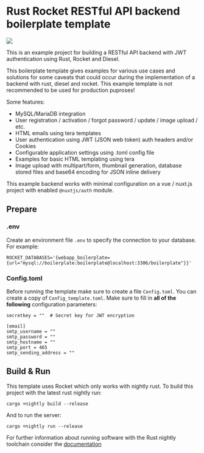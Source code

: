 # Rust Rocket RESTful API backend boilerplate template

<img src="https://img.shields.io/github/workflow/status/tserowski/webapp_boilerplate/Rust">

This is an example project for building a RESTful API backend with JWT authentication using Rust, Rocket and Diesel.

This boilerplate template gives examples for various use cases and solutions for some caveats that could occur during the implementation of a backend with rust, diesel and rocket. This example template is not recommended to be used for production puproses!

Some features:
* MySQL/MariaDB integration
* User registration / activation / forgot password / update / image upload / etc.
* HTML emails using tera templates
* User authentication using JWT (JSON web token) auth headers and/or Cookies
* Configurable application settings using .toml config file
* Examples for basic HTML templating using tera
* Image upload with multipart/form, thumbnail generation, database stored files and base64 encoding for JSON inline delivery

This example backend works with minimal configuration on a vue / nuxt.js project with enabled ```@nuxtjs/auth``` module.

## Prepare
### .env
Create an environment file ```.env``` to specify the connection to your database. 
For example:
```
ROCKET_DATABASES='{webapp_boilerplate={url="mysql://boilerplate:boilerplate@localhost:3306/boilerplate"}}'
```
### Config.toml
Before running the template make sure to create a file ```Config.toml```. You can create a copy of ```Config_template.toml```.
Make sure to fill in **all of the following** configuration parameters:
```
secretkey = ""  # Secret key for JWT encryption

[email]
smtp_username = ""
smtp_password = ""
smtp_hostname = ""
smtp_port = 465
smtp_sending_address = ""
```

## Build & Run

This template uses Rocket which only works with nightly rust. To build this project with the latest 
rust nightly run:

``` cargo +nightly build --release ```

And to run the server:

``` cargo +nightly run --release ```

For further information about running software with the Rust nightly toolchain consider the [documentation](https://doc.rust-lang.org/edition-guide/rust-2018/rustup-for-managing-rust-versions.html)